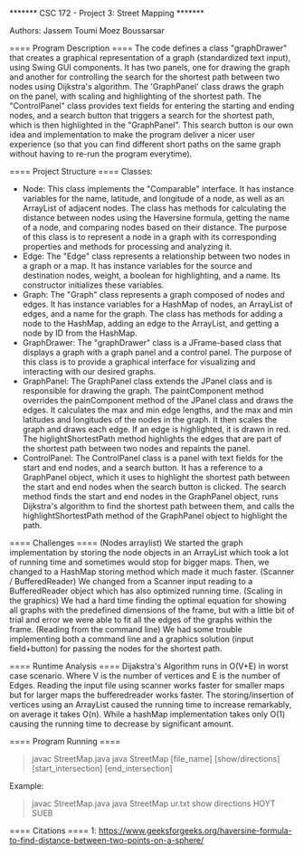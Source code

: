 ******* CSC 172 - Project 3: Street Mapping *******

Authors:
Jassem Toumi
Moez Boussarsar

==== Program Description ====
The code defines a class "graphDrawer" that creates a graphical representation of a graph (standardized text input), using Swing GUI components. It has two panels, one for drawing the graph and another for controlling the search for the shortest path between two nodes using Dijkstra's algorithm. The 'GraphPanel' class draws the graph on the panel, with scaling and highlighting of the shortest path. The
"ControlPanel" class provides text fields for entering the starting and ending nodes, and a search button that triggers a search for the shortest path, which is then highlighted in the "GraphPanel". This search button is our own idea and implementation to make the program deliver a nicer user experience (so that you can find different short paths on the same graph without having to re-run the program everytime). 

==== Project Structure ====
Classes:
- Node: This class implements the "Comparable" interface. It has instance variables for the name, latitude, and longitude of a node, as well as an ArrayList of adjacent nodes. The class has methods for calculating the distance between nodes using the Haversine formula, getting the name of a node, and comparing nodes based on their distance. The purpose of this class is to represent a node in a graph with its corresponding properties and methods for processing and analyzing it.
- Edge:
The "Edge" class represents a relationship between two nodes in a graph or a map. It has instance variables for the source and destination nodes, weight, a boolean for highlighting, and a name. Its constructor initializes these variables.
- Graph:
The "Graph" class represents a graph composed of nodes and edges. It has instance variables for a HashMap of nodes, an ArrayList of edges, and a name for the graph. The class has methods for adding a node to the HashMap, adding an edge to the ArrayList, and getting a node by ID from the HashMap.
- GraphDrawer:
The "graphDrawer" class is a JFrame-based class that displays a graph with a graph panel and a control panel. The purpose of this class is to provide a graphical interface for visualizing and interacting with our desired graphs.
- GraphPanel:
The GraphPanel class extends the JPanel class and is responsible for drawing the graph. The paintComponent method overrides the painComponent method of the JPanel class and draws the edges. It calculates the max and min edge lengths, and the max and min latitudes and longitudes of the nodes in the graph. It then scales the graph and draws each edge. If an edge is highlighted, it is drawn in red. The higlightShortestPath method highlights the edges that are part of the shortest path between two nodes and repaints the panel.
- ControlPanel:
The ControlPanel class is a panel with text fields for the start and end nodes, and a search button. It has a reference to a GraphPanel object, which it uses to highlight the shortest path between the start and end nodes when the search button is clicked. The search method finds the start and end nodes in the GraphPanel object, runs Dijkstra's algorithm to find the shortest path between them, and calls the highlightShortestPath method of the GraphPanel object to highlight the path.

==== Challenges ====
(Nodes arraylist)
We started the graph implementation by storing the node objects in an ArrayList which took a lot of running time and sometimes would stop for bigger maps. Then, we changed to a HashMap storing method which made it much faster. 
(Scanner / BufferedReader)
We changed from a Scanner input reading to a BufferedReader object which has also optimized running time. 
(Scaling in the graphics)
We had a hard time finding the optimal equation for showing all graphs with the predefined dimensions of the frame, but with a little bit of trial and error we were able to fit all the edges of the graphs within the frame. 
(Reading from the command line) 
We had some trouble implementing both a command line and a graphics solution (input field+button) for passing the nodes for the shortest path.


==== Runtime Analysis ====
Dijakstra's Algorithm runs in O(V+E) in worst case scenario. Where V is the number of vertices and E is the number of Edges. 
Reading the input file using scanner works faster for smaller maps but for larger maps the bufferedreader works faster. 
The storing/insertion of vertices using an ArrayList caused the running time to increase remarkably, on average it takes O(n). While a hashMap implementation takes only O(1) causing the running time to decrease by significant amount. 

==== Program Running ====
> javac StreetMap.java
> java StreetMap [file_name] [show/directions] [start_intersection] [end_intersection]

Example:
> javac StreetMap.java
> java StreetMap ur.txt show directions HOYT SUEB

==== Citations ====
1: https://www.geeksforgeeks.org/haversine-formula-to-find-distance-between-two-points-on-a-sphere/
